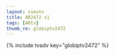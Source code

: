 ```yaml
--- 
layout: sieutv
title: AR2472 s1
tags: [ARtv]
thumb_re: globiptv2472
---
```

{% include tvadv key="globiptv2472" %} 
